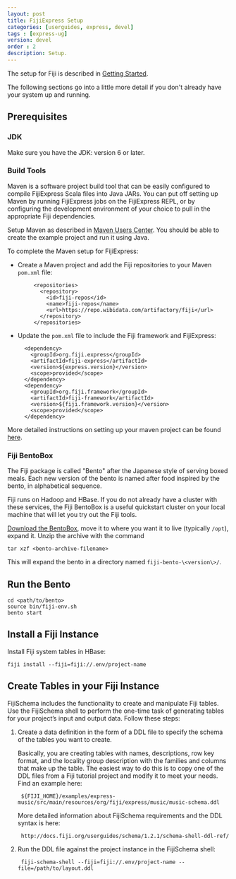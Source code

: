 ```yaml
---
layout: post
title: FijiExpress Setup
categories: [userguides, express, devel]
tags : [express-ug]
version: devel
order : 2
description: Setup.
---
```


The setup for Fiji is described in [Getting Started](http://www.fiji.org/getstarted/#Installation).

The following sections go into a little more detail if you don't already have your system up and running.

## Prerequisites

### JDK

Make sure you have the JDK: version 6 or later.

### Build Tools

Maven is a software project build tool that can be easily configured to compile FijiExpress
Scala files into Java JARs. You can put off setting up Maven by running FijiExpress jobs
on the FijiExpress REPL, or by configuring the development environment of your choice to
pull in the appropriate Fiji dependencies.

Setup Maven as described in [Maven Users Center](http://maven.apache.org/users/index.html).
You should be able to create the example project and run it using Java.

To complete the Maven setup for FijiExpress:

* Create a Maven project and add the Fiji repositories to your Maven `pom.xml` file:

           <repositories>
             <repository>
               <id>fiji-repos</id>
               <name>fiji-repos</name>
               <url>https://repo.wibidata.com/artifactory/fiji</url>
             </repository>
           </repositories>

* Update the `pom.xml` file to include the Fiji framework and FijiExpress:

        <dependency>
          <groupId>org.fiji.express</groupId>
          <artifactId>fiji-express</artifactId>
          <version>${express.version}</version>
          <scope>provided</scope>
        </dependency>
        <dependency>
          <groupId>org.fiji.framework</groupId>
          <artifactId>fiji-framework</artifactId>
          <version>${fiji.framework.version}</version>
          <scope>provided</scope>
        </dependency>

More detailed instructions on setting up your maven project can be found
[here](http://www.fiji.org/get-started-with-maven).

### Fiji BentoBox

The Fiji package is called "Bento" after the Japanese style of serving boxed meals. Each
new version of the bento is named after food inspired by the bento, in
alphabetical sequence.

Fiji runs on Hadoop and HBase.  If you do not already have a cluster with these
services, the Fiji BentoBox is a useful quickstart cluster on your local
machine that will let you try out the Fiji tools.

[Download the BentoBox](http://www.fiji.org/getstarted/#Downloads), move it to where you want it to
live (typically `/opt`), expand it.  Unzip the archive with the command

    tar xzf <bento-archive-filename>

This will expand the bento in a directory named `fiji-bento-\<version\>/`.

## Run the Bento

    cd <path/to/bento>
    source bin/fiji-env.sh
    bento start

## Install a Fiji Instance

Install Fiji system tables in HBase:

    fiji install --fiji=fiji://.env/project-name


## Create Tables in your Fiji Instance

FijiSchema includes the functionality to create and manipulate Fiji tables. Use the
FijiSchema shell to perform the one-time task of generating tables for your project’s
input and output data. Follow these steps:

1. Create a data definition in the form of a DDL file to specify the schema of the tables
you want to create.

    Basically, you are creating tables with names, descriptions, row key format, and the
    locality group description with the families and columns that make up the table. The
    easiest way to do this is to copy one of the DDL files from a Fiji tutorial project
    and modify it to meet your needs. Find an example here:

        ${FIJI_HOME}/examples/express-music/src/main/resources/org/fiji/express/music/music-schema.ddl

    More detailed information about FijiSchema requirements and the DDL syntax is here:

        http://docs.fiji.org/userguides/schema/1.2.1/schema-shell-ddl-ref/

2. Run the DDL file against the project instance in the FijiSchema shell:

        fiji-schema-shell --fiji=fiji://.env/project-name --file=/path/to/layout.ddl
